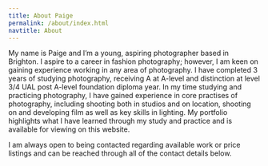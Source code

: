 ```yaml
---
title: About Paige
permalink: /about/index.html
navtitle: About
---
```

My name is Paige and I’m a young, aspiring photographer based in Brighton. I aspire to a career in fashion photography; however, I am keen on gaining experience working in any area of photography. I have completed 3 years of studying photography, receiving A at A-level and distinction at level 3/4 UAL post A-level foundation diploma year. In my time studying and practicing photography, I have gained experience in core practises of photography, including shooting both in studios and on location, shooting on and developing film as well as key skills in lighting. My portfolio highlights what I have learned through my study and practice and is available for viewing on this website. 

I am always open to being contacted regarding available work or price listings and can be reached through all of the contact details below.
